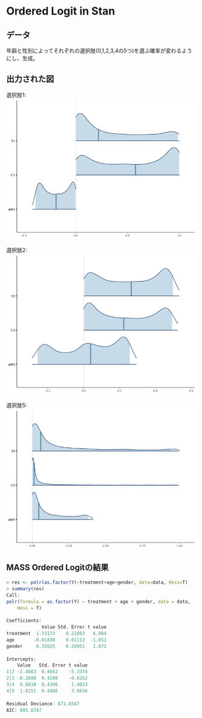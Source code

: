 # Ordered Logit in Stan

## データ
年齢と性別によってそれぞれの選択肢(0,1,2,3,4の5つ)を選ぶ確率が変わるようにし、生成。

## 出力された図
選択肢1:<br>
<img src="Y1.png" width="580">
<br><br>
選択肢2:<br>
<img src="Y2.png" width="580">
<br><br>
選択肢5:<br>
<img src="Y5.png" width="580">

## MASS Ordered Logitの結果
```r
> res <- polr(as.factor(Y)~treatment+age+gender, data=data, Hess=T)
> summary(res)
Call:
polr(formula = as.factor(Y) ~ treatment + age + gender, data = data, 
    Hess = T)

Coefficients:
             Value Std. Error t value
treatment  1.33133    0.21883   6.084
age       -0.01838    0.01113  -1.651
gender     0.35025    0.20951   1.672

Intercepts:
    Value   Std. Error t value
1|2 -2.4883  0.4662    -5.3374
2|3 -0.2680  0.4280    -0.6262
3|4  0.6038  0.4306     1.4023
4|5  1.6151  0.4406     3.6656

Residual Deviance: 871.8347 
AIC: 885.8347
```
